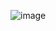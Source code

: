 ![image](https://github.com/Thiagodevth/unite-react/assets/139066077/493f0d0a-4fe8-4aba-bf51-72a7512be359)
